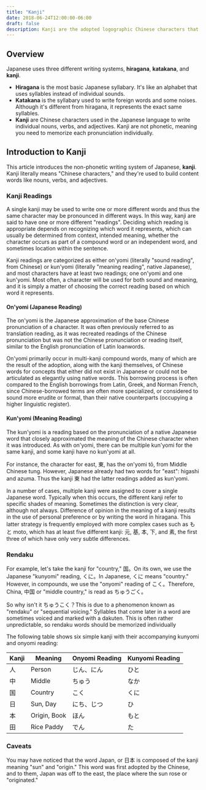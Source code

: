 ```yaml
---
title: "Kanji"
date: 2018-06-24T12:00:00-06:00
draft: false
description: Kanji are the adopted logographic Chinese characters that are used in the Japanese writing system alongside hiragana and katakana.
---
```


## Overview
Japanese uses three different writing systems, **hiragana**, **katakana**, and **kanji**.

* **Hiragana** is the most basic Japanese syllabary. It's like an alphabet that uses syllables instead of individual sounds.
* **Katakana** is the syllabary used to write foreign words and some noises. Although it's different from hiragana, it represents the exact same
syllables.
* **Kanji** are Chinese characters used in the Japanese language to write individual nouns, verbs, and adjectives. Kanji are not phonetic, meaning you need to memorize each pronunciation individually.

## Introduction to Kanji
This article introduces the non-phonetic writing system of Japanese, **kanji**. Kanji literally means "Chinese characters," and they're used to build content words like nouns, verbs, and adjectives.

### Kanji Readings
A single kanji may be used to write one or more different words and thus the same character may be pronounced in different ways. In this way, kanji are said to have one or more different "readings". Deciding which reading is appropriate depends on recognizing which word it represents, which can usually be determined from context, intended meaning, whether the character occurs as part of a compound word or an independent word, and sometimes location within the sentence.

Kanji readings are categorized as either on'yomi (literally "sound reading", from Chinese) or kun'yomi (literally "meaning reading", native Japanese), and most characters have at least two readings; one on'yomi and one kun'yomi. Most often, a character will be used for both sound and meaning, and it is simply a matter of choosing the correct reading based on which word it represents.

#### On'yomi (Japanese Reading)
The on'yomi is the Japanese approximation of the base Chinese pronunciation of a character. It was often previously referred to as translation reading, as it was recreated readings of the Chinese pronunciation but was not the Chinese pronunciation or reading itself, similar to the English pronunciation of Latin loanwords.

On'yomi primarily occur in multi-kanji compound words, many of which are the result of the adoption, along with the kanji themselves, of Chinese words for concepts that either did not exist in Japanese or could not be articulated as elegantly using native words. This borrowing process is often compared to the English borrowings from Latin, Greek, and Norman French, since Chinese-borrowed terms are often more specialized, or considered to sound more erudite or formal, than their native counterparts (occupying a higher linguistic register).

#### Kun'yomi (Meaning Reading)
The kun'yomi is a reading based on the pronunciation of a native Japanese word that closely approximated the meaning of the Chinese character when it was introduced. As with on'yomi, there can be multiple kun'yomi for the same kanji, and some kanji have no kun'yomi at all.

For instance, the character for east, 東, has the on'yomi tō, from Middle Chinese tung. However, Japanese already had two words for "east": higashi and azuma. Thus the kanji 東 had the latter readings added as kun'yomi.

In a number of cases, multiple kanji were assigned to cover a single Japanese word. Typically when this occurs, the different kanji refer to specific shades of meaning. Sometimes the distinction is very clear, although not always. Difference of opinion in the meaning of a kanji results in the use of personal preference or by writing the word in hiragana. This latter strategy is frequently employed with more complex cases such as もと moto, which has at least five different kanji: 元, 基, 本, 下, and 素, the first three of which have only very subtle differences.

### Rendaku
For example, let's take the kanji for "country," 国。On its own, we use the Japanese "kunyomi" reading, くに。In Japanese, くに means "country." However, in compounds, we use the "onyomi" reading of こく。Therefore, China, 中国 or "middle country," is read as ちゅうごく。

So why isn't it ちゅうこく？This is due to a phenomenon known as "rendaku" or "sequential voicing." Syllables that come later in a word are sometimes voiced and marked with a dakuten. This is often rather unpredictable, so rendaku words should be memorized individually

The following table shows six simple kanji with their accompanying kunyomi and onyomi reading:

**Kanji** | **Meaning**  | **Onyomi Reading** | **Kunyomi Reading**
----------|--------------|---------------------|-------------------
人         | Person       | じん、にん　          | ひと
中         | Middle       | ちゅう               | なか
国         | Country      | こく　               | くに
日         | Sun, Day     | にち、じつ　          | ひ
本         | Origin, Book | ほん　               | もと
田         | Rice Paddy   | でん　               | た

### Caveats
You may have noticed that the word Japan, or 日本 is composed of the kanji meaning "sun" and "origin." This word was first adopted by the Chinese, and to them, Japan was off to the east, the place where the sun rose or "originated."
